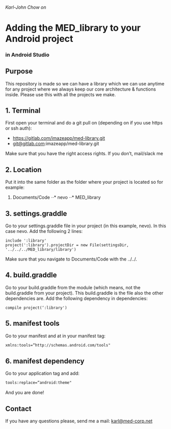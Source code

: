 ###### Karl-John Chow on
# Adding the MED_library to your Android project 
### in Android Studio

## Purpose

This repository is made so we can have a library which we can use anytime for any project where we always keep our core architecture & functions inside. Please use this with all the projects we make.

## 1. Terminal
First open your terminal and do a git pull on (depending on if you use https or ssh auth):
* https://gitlab.com/imazeapp/med-library.git
* git@gitlab.com:imazeapp/med-library.git

Make sure that you have the right access rights. If you don’t, mail/slack me

## 2. Location
Put it into the same folder as the folder where your project is located so for example:
1. Documents/Code
⋅⋅* nevo 
⋅⋅* MED_library

## 3. settings.graddle
Go to your settings.graddle file in your project (in this example, nevo). In this case nevo. Add the following 2 lines:
```graddle
include ':library'
project(':library').projectDir = new File(settingsDir, '../../../MED_library/library')
```

Make sure that you navigate to Documents/Code with the ../../. 

## 4. build.graddle 
Go to your build.graddle from the module (which means, not the build.graddle from your project). This build.graddle is the file also the other dependencies are. Add the following dependency in dependencies:
```graddle
compile project(‘:library')
```

## 5. manifest tools
Go to your manifest and at in your manifest tag:
```xml
xmlns:tools=“http://schemas.android.com/tools"
```

## 6. manifest dependency
Go to your application tag and add:
```xml
tools:replace=“android:theme"
```

And you are done!

## Contact

If you have any questions please, send me a mail: karl@med-corp.net